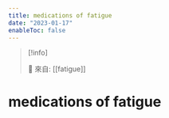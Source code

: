 ```yaml
---
title: medications of fatigue
date: "2023-01-17"
enableToc: false
---
```


> [!info]
>
> 🌱 來自: [[fatigue]]

# medications of fatigue



